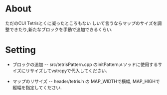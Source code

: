 # About
ただのCUI Tetrisとくに凝ったところもない
しいて言うならマップのサイズを調整できたり,新たなブロックを手動で追加できるくらい.

# Setting
- ブロックの追加
-- src/tetrisPattern.cpp のinitPatternメソッドに使用するサイズにリサイズしてvstrcpyで代入してください.

- マップのリサイズ
-- header/tetris.h の MAP_WIDTHで横幅, MAP_HIGHで縦幅を指定してください.

